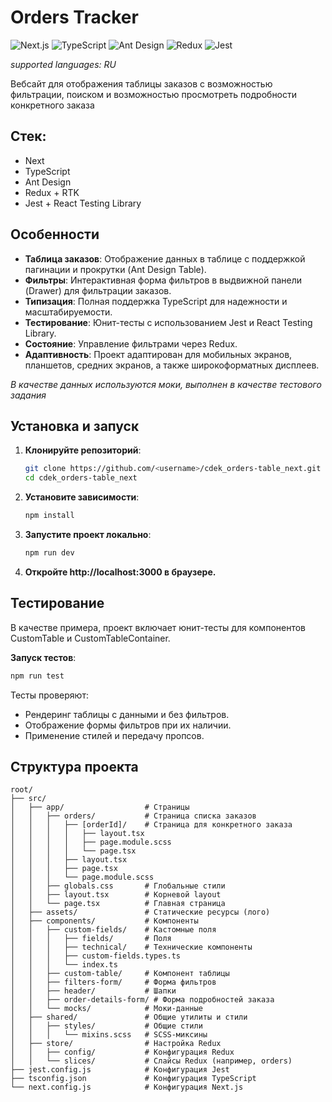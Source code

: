 # Orders Tracker

![Next.js](https://img.shields.io/badge/Next.js-15+-000000.svg?style=flat&logo=next.js) ![TypeScript](https://img.shields.io/badge/TypeScript-5+-3178C6.svg?style=flat&logo=typescript) ![Ant Design](https://img.shields.io/badge/Ant_Design-5+-0170FE.svg?style=flat&logo=ant-design) ![Redux](https://img.shields.io/badge/Redux-764ABC.svg?style=flat&logo=redux) ![Jest](https://img.shields.io/badge/Jest-Tests-C21325.svg?style=flat&logo=jest)

*supported languages: RU*

Вебсайт для отображения таблицы заказов с возможностью фильтрации, поиском и возможностью просмотреть подробности конкретного заказа

## Стек:
- Next
- TypeScript
- Ant Design
- Redux + RTK
- Jest + React Testing Library


## Особенности

- **Таблица заказов**: Отображение данных в таблице с поддержкой пагинации и прокрутки (Ant Design Table).
- **Фильтры**: Интерактивная форма фильтров в выдвижной панели (Drawer) для фильтрации заказов.
- **Типизация**: Полная поддержка TypeScript для надежности и масштабируемости.
- **Тестирование**: Юнит-тесты с использованием Jest и React Testing Library.
- **Состояние**: Управление фильтрами через Redux.
- **Адаптивность**: Проект адаптирован для мобильных экранов, планшетов, средних экранов, а также широкоформатных дисплеев.

*В качестве данных используются моки, выполнен в качестве тестового задания*


## Установка и запуск

1. **Клонируйте репозиторий**:
   ```bash
   git clone https://github.com/<username>/cdek_orders-table_next.git
   cd cdek_orders-table_next

2. **Установите зависимости**:
   ```bash 
   npm install

3. **Запустите проект локально**:
   ```bash
   npm run dev

4. **Откройте http://localhost:3000 в браузере.**


## Тестирование
В качестве примера, проект включает юнит-тесты для компонентов CustomTable и CustomTableContainer.

**Запуск тестов**:
   ```bash
   npm run test
   ```

Тесты проверяют:
- Рендеринг таблицы с данными и без фильтров.
- Отображение формы фильтров при их наличии.
- Применение стилей и передачу пропсов.


## Структура проекта
```
root/
├── src/
│   ├── app/                  # Страницы
│   │   ├── orders/           # Страница списка заказов
│   │   │   ├── [orderId]/    # Страница для конкретного заказа
│   │   │   │   ├── layout.tsx
│   │   │   │   ├── page.module.scss
│   │   │   │   └── page.tsx
│   │   │   ├── layout.tsx
│   │   │   ├── page.tsx
│   │   │   └── page.module.scss
│   │   ├── globals.css       # Глобальные стили
│   │   ├── layout.tsx        # Корневой layout
│   │   └── page.tsx          # Главная страница
│   ├── assets/               # Статические ресурсы (лого)
│   ├── components/           # Компоненты
│   │   ├── custom-fields/    # Кастомные поля
│   │   │   ├── fields/       # Поля
│   │   │   ├── technical/    # Технические компоненты
│   │   │   ├── custom-fields.types.ts
│   │   │   └── index.ts
│   │   ├── custom-table/     # Компонент таблицы
│   │   ├── filters-form/     # Форма фильтров
│   │   ├── header/           # Шапки
│   │   ├── order-details-form/ # Форма подробностей заказа
│   │   └── mocks/            # Моки-данные
│   ├── shared/               # Общие утилиты и стили
│   │   ├── styles/           # Общие стили
│   │   │   └── mixins.scss   # SCSS-миксины
│   ├── store/                # Настройка Redux
│   │   ├── config/           # Конфигурация Redux
│   │   └── slices/           # Слайсы Redux (например, orders)
├── jest.config.js            # Конфигурация Jest
├── tsconfig.json             # Конфигурация TypeScript
└── next.config.js            # Конфигурация Next.js
```


